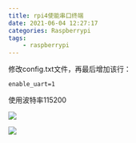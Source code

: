 ```yaml
---
title: rpi4使能串口终端
date: 2021-06-04 12:27:17
categories: Raspberrypi
tags: 
    - raspberrypi 
---
```


修改config.txt文件，再最后增加该行：
```
enable_uart=1
```

使用波特率115200  

![](https://imgconvert.csdnimg.cn/aHR0cHM6Ly9zaHVtZWlwYWkubnhlei5jb20vd3AtY29udGVudC91cGxvYWRzLzIwMTUvMDMvcnBpLXBpbnMtNDAtMC5wbmc?x-oss-process=image/format,png)

![](https://img-blog.csdnimg.cn/20200530121909898.png?x-oss-process=image/watermark,type_ZmFuZ3poZW5naGVpdGk,shadow_10,text_aHR0cHM6Ly9ibG9nLmNzZG4ubmV0L3FxXzM3MjI0NTM0,size_16,color_FFFFFF,t_70)